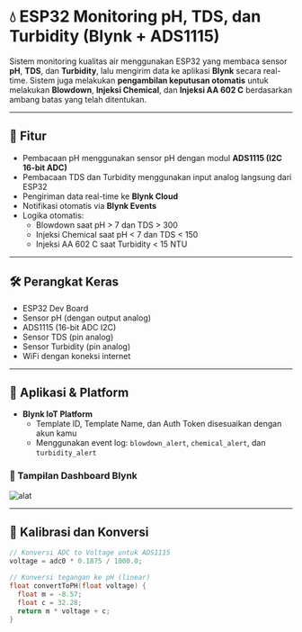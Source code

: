 # 💧 ESP32 Monitoring pH, TDS, dan Turbidity (Blynk + ADS1115)

Sistem monitoring kualitas air menggunakan ESP32 yang membaca sensor **pH**, **TDS**, dan **Turbidity**, lalu mengirim data ke aplikasi **Blynk** secara real-time. Sistem juga melakukan **pengambilan keputusan otomatis** untuk melakukan **Blowdown**, **Injeksi Chemical**, dan **Injeksi AA 602 C** berdasarkan ambang batas yang telah ditentukan.

---

## 🚀 Fitur

- Pembacaan pH menggunakan sensor pH dengan modul **ADS1115 (I2C 16-bit ADC)**
- Pembacaan TDS dan Turbidity menggunakan input analog langsung dari ESP32
- Pengiriman data real-time ke **Blynk Cloud**
- Notifikasi otomatis via **Blynk Events**
- Logika otomatis:
  - Blowdown saat pH > 7 dan TDS > 300
  - Injeksi Chemical saat pH < 7 dan TDS < 150
  - Injeksi AA 602 C saat Turbidity < 15 NTU

---

## 🛠️ Perangkat Keras

- ESP32 Dev Board  
- Sensor pH (dengan output analog)  
- ADS1115 (16-bit ADC I2C)  
- Sensor TDS (pin analog)  
- Sensor Turbidity (pin analog)  
- WiFi dengan koneksi internet

---

## 📲 Aplikasi & Platform

- **Blynk IoT Platform**  
  - Template ID, Template Name, dan Auth Token disesuaikan dengan akun kamu
  - Menggunakan event log: `blowdown_alert`, `chemical_alert`, dan `turbidity_alert`

### 📸 Tampilan Dashboard Blynk
![alat](image/alat.jpeg)

---

## 🧪 Kalibrasi dan Konversi

```cpp
// Konversi ADC to Voltage untuk ADS1115
voltage = adc0 * 0.1875 / 1000.0;

// Konversi tegangan ke pH (linear)
float convertToPH(float voltage) {
  float m = -8.57;
  float c = 32.28;
  return m * voltage + c;
}


